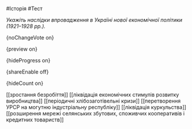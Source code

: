 #Історія #Тест

*Укажіть наслідки впровадження в Україні нової економічної політики (1921–1928 рр.).*

{noChangeVote on}

{preview on}

{hideProgress on}

{shareEnable off}

{hideCount on}

[[зростання безробіття]]
[[ліквідація економічних стимулів розвитку виробництва]]
[[періодичні хлібозаготівельні кризи]]
[[перетворення УРСР на могутню індустріальну республіку]]
[[ліквідація куркульства]]
[[розширення мережі селянських збутових, споживчих кооперативів і кредитних товариств]]
